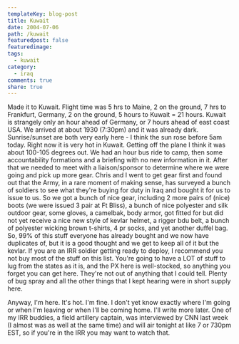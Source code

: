```yaml
---
templateKey: blog-post
title: Kuwait
date: 2004-07-06
path: /kuwait
featuredpost: false
featuredimage:
tags:
  - kuwait
category:
  - iraq
comments: true
share: true
---
```


Made it to Kuwait. Flight time was 5 hrs to Maine, 2 on the ground, 7 hrs to Frankfurt, Germany, 2 on the ground, 5 hours to Kuwait = 21 hours. Kuwait is strangely only an hour ahead of Germany, or 7 hours ahead of east coast USA. We arrived at about 1930 (7:30pm) and it was already dark. Sunrise/sunset are both very early here - I think the sun rose before 5am today. Right now it is very hot in Kuwait. Getting off the plane I think it was about 100-105 degrees out. We had an hour bus ride to camp, then some accountability formations and a briefing with no new information in it. After that we needed to meet with a liaison/sponsor to determine where we were going and pick up more gear. Chris and I went to get gear first and found out that the Army, in a rare moment of making sense, has surveyed a bunch of soldiers to see what they're buying for duty in Iraq and bought it for us to issue to us. So we got a bunch of nice gear, including 2 more pairs of (nice) boots (we were issued 3 pair at Ft Bliss), a bunch of nice polyester and silk outdoor gear, some gloves, a camelbak, body armor, got fitted for but did not yet receive a nice new style of kevlar helmet, a rigger bdu belt, a bunch of polyester wicking brown t-shirts, 4 pr socks, and yet another duffel bag. So, 99% of this stuff everyone has already bought and we now have duplicates of, but it is a good thought and we get to keep all of it but the kevlar. If you are an IRR soldier getting ready to deploy, I recommend you not buy most of the stuff on this list. You're going to have a LOT of stuff to lug from the states as it is, and the PX here is well-stocked, so anything you forget you can get here. They're not out of anything that I could tell. Plenty of bug spray and all the other things that I kept hearing were in short supply here.

Anyway, I'm here. It's hot. I'm fine. I don't yet know exactly where I'm going or when I'm leaving or when I'll be coming home. I'll write more later. One of my IRR buddies, a field artillery captain, was interviewed by CNN last week (I almost was as well at the same time) and will air tonight at like 7 or 730pm EST, so if you're in the IRR you may want to watch that.
